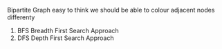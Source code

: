 Bipartite Graph easy to think we should be able to colour adjacent nodes differenty
​
1. BFS Breadth First Search Approach
2. DFS Depth First Search Approach